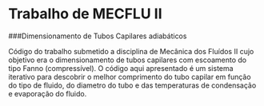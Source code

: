# Trabalho de MECFLU II

###Dimensionamento de Tubos Capilares adiabáticos

Código do trabalho submetido a disciplina de Mecânica dos Fluídos II cujo objetivo era o dimensionamento de tubos capilares com escoamento do tipo Fanno (compressível). O código aqui apresentado é um sistema iterativo para descobrir o melhor comprimento do tubo capilar em função do tipo de fluido, do diametro do tubo e das temperaturas de condensação e evaporação do fluido.
